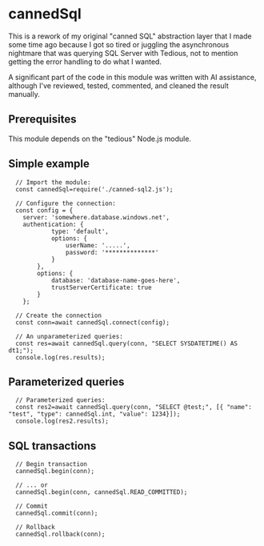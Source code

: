 # cannedSql

This is a rework of my original "canned SQL" abstraction layer that I
made some time ago because I got so tired or juggling the asynchronous
nightmare that was querying SQL Server with Tedious, not to mention
getting the error handling to do what I wanted.


A significant part of the code in this module was written with AI
assistance, although I've reviewed, tested, commented, and cleaned the
result manually.

## Prerequisites
 
This module depends on the "tedious" Node.js module.

## Simple example

```
  // Import the module:
  const cannedSql=require('./canned-sql2.js');

  // Configure the connection:
  const config = {
    server: 'somewhere.database.windows.net',
    authentication: {
            type: 'default',
            options: {
                userName: '.....',
                password: '**************'
            }
        },
        options: {
            database: 'database-name-goes-here',
            trustServerCertificate: true
        }
    };

  // Create the connection
  const conn=await cannedSql.connect(config);

  // An unparameterized queries:
  const res=await cannedSql.query(conn, "SELECT SYSDATETIME() AS dt1;");
  console.log(res.results);
```

## Parameterized queries

```
  // Parameterized queries:
  const res2=await cannedSql.query(conn, "SELECT @test;", [{ "name": "test", "type": cannedSql.int, "value": 1234}]);
  console.log(res2.results);
```

## SQL transactions

```
  // Begin transaction
  cannedSql.begin(conn);
  
  // ... or
  cannedSql.begin(conn, cannedSql.READ_COMMITTED);

  // Commit
  cannedSql.commit(conn);

  // Rollback
  cannedSql.rollback(conn);
```
